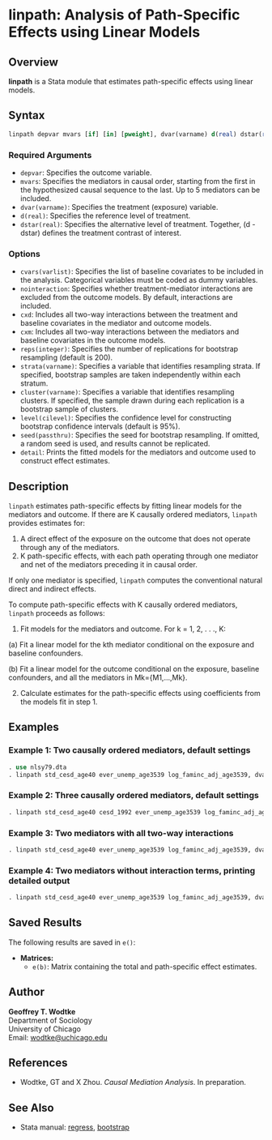 # linpath: Analysis of Path-Specific Effects using Linear Models

## Overview

**linpath** is a Stata module that estimates path-specific effects using linear models.

## Syntax

```stata
linpath depvar mvars [if] [in] [pweight], dvar(varname) d(real) dstar(real) [options]
```

### Required Arguments

- `depvar`: Specifies the outcome variable.
- `mvars`: Specifies the mediators in causal order, starting from the first in the hypothesized causal sequence to the last. Up to 5 mediators can be included.
- `dvar(varname)`: Specifies the treatment (exposure) variable.
- `d(real)`: Specifies the reference level of treatment.
- `dstar(real)`: Specifies the alternative level of treatment. Together, (d - dstar) defines the treatment contrast of interest.

### Options

- `cvars(varlist)`: Specifies the list of baseline covariates to be included in the analysis. Categorical variables must be coded as dummy variables.
- `nointeraction`: Specifies whether treatment-mediator interactions are excluded from the outcome models. By default, interactions are included.
- `cxd`: Includes all two-way interactions between the treatment and baseline covariates in the mediator and outcome models.
- `cxm`: Includes all two-way interactions between the mediators and baseline covariates in the outcome models.
- `reps(integer)`: Specifies the number of replications for bootstrap resampling (default is 200).
- `strata(varname)`: Specifies a variable that identifies resampling strata. If specified, bootstrap samples are taken independently within each stratum.
- `cluster(varname)`: Specifies a variable that identifies resampling clusters. If specified, the sample drawn during each replication is a bootstrap sample of clusters.
- `level(cilevel)`: Specifies the confidence level for constructing bootstrap confidence intervals (default is 95%).
- `seed(passthru)`: Specifies the seed for bootstrap resampling. If omitted, a random seed is used, and results cannot be replicated.
- `detail`: Prints the fitted models for the mediators and outcome used to construct effect estimates.

## Description

`linpath` estimates path-specific effects by fitting linear models for the mediators and outcome. If there are K causally ordered mediators, `linpath` provides estimates for:

1. A direct effect of the exposure on the outcome that does not operate through any of the mediators.
2. K path-specific effects, with each path operating through one mediator and net of the mediators preceding it in causal order.

If only one mediator is specified, `linpath` computes the conventional natural direct and indirect effects.

To compute path-specific effects with K causally ordered mediators, `linpath` proceeds as follows: 

1. Fit models for the mediators and outcome. For k = 1, 2, . . ., K:

(a) Fit a linear model for the kth mediator conditional on the exposure and baseline confounders.

(b) Fit a linear model for the outcome conditional on the exposure, baseline confounders, and all the mediators in Mk={M1,...,Mk}.

2. Calculate estimates for the path-specific effects using coefficients from the models fit in step 1.

## Examples

### Example 1: Two causally ordered mediators, default settings

```stata
. use nlsy79.dta
. linpath std_cesd_age40 ever_unemp_age3539 log_faminc_adj_age3539, dvar(att22) cvars(female black hispan paredu parprof parinc_prank famsize afqt3) d(1) dstar(0) reps(1000)
```

### Example 2: Three causally ordered mediators, default settings

```stata
. linpath std_cesd_age40 cesd_1992 ever_unemp_age3539 log_faminc_adj_age3539, dvar(att22) cvars(female black hispan paredu parprof parinc_prank famsize afqt3) d(1) dstar(0) reps(1000)
```

### Example 3: Two mediators with all two-way interactions

```stata
. linpath std_cesd_age40 ever_unemp_age3539 log_faminc_adj_age3539, dvar(att22) cvars(female black hispan paredu parprof parinc_prank famsize afqt3) d(1) dstar(0) cxd cxm reps(1000)
```

### Example 4: Two mediators without interaction terms, printing detailed output

```stata
. linpath std_cesd_age40 ever_unemp_age3539 log_faminc_adj_age3539, dvar(att22) cvars(female black hispan paredu parprof parinc_prank famsize afqt3) d(1) dstar(0) nointer reps(1000) detail
```

## Saved Results

The following results are saved in `e()`:

- **Matrices:**
  - `e(b)`: Matrix containing the total and path-specific effect estimates.

## Author

**Geoffrey T. Wodtke**  
Department of Sociology  
University of Chicago  
Email: [wodtke@uchicago.edu](mailto:wodtke@uchicago.edu)

## References

- Wodtke, GT and X Zhou. *Causal Mediation Analysis*. In preparation.

## See Also

- Stata manual: [regress](https://www.stata.com/manuals/rregress.pdf), [bootstrap](https://www.stata.com/manuals/rbootstrap.pdf)
